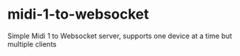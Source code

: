 # midi-1-to-websocket
Simple Midi 1 to Websocket server, supports one device at a time but multiple clients
